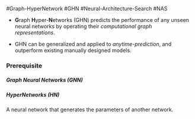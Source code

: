 #Graph-HyperNetwork #GHN #Neural-Architecture-Search #NAS

- **G**raph **H**yper-**N**etworks (GHN) predicts the performance of any unseen neural networks by operating their *computational graph representations*.

- GHN can be generalized and applied to *anytime-prediction*, and outperform existing manually designed models.

### Prerequisite
##### Graph Neural Networks (GNN)

##### HyperNetworks (HN)
A neural network that generates the parameters of another network.